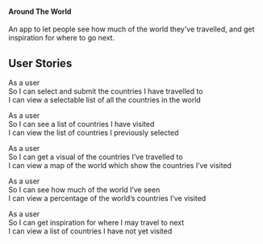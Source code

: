 #### Around The World

An app to let people see how much of the world they've travelled, and get inspiration for where to go next.

## User Stories

As a user <br>
So I can select and submit the countries I have travelled to <br>
I can view a selectable list of all the countries in the world <br>

As a user <br>
So I can see a list of countries I have visited <br>
I can view the list of countries I previously selected <br>

As a user <br>
So I can get a visual of the countries I’ve travelled to <br>
I can view a map of the world which show the countries I’ve visited <br>

As a user <br>
So I can see how much of the world I’ve seen <br>
I can view a percentage of the world’s countries I’ve visited <br>

As a user <br>
So I can get inspiration for where I may travel to next <br>
I can view a list of countries I have not yet visited <br>
